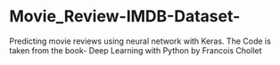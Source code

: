 # Movie_Review-IMDB-Dataset-
Predicting movie reviews using neural network with Keras.
The Code is taken from the book- Deep Learning with Python by Francois Chollet 
